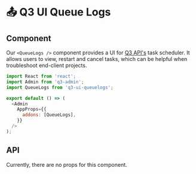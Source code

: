 # 📤 Q3 UI Queue Logs

## Component

Our `<QueueLogs />` component provides a UI for
[Q3 API's](https://github.com/3merge/q3-api/tree/master/packages/q3-core-scheduler)
task scheduler. It allows users to view, restart and cancel
tasks, which can be helpful when troubleshoot end-client
projects.

```javascript
import React from 'react';
import Admin from 'q3-admin';
import QueueLogs from 'q3-ui-queuelogs';

export default () => (
  <Admin
    AppProps={{
      addons: [QueueLogs],
    }}
  />
);
```

## API

Currently, there are no props for this component.
